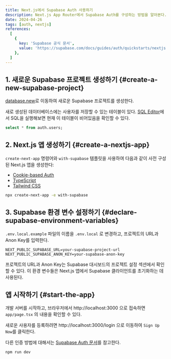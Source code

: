 ```yaml
---
title: Next.js에서 Supabase Auth 사용하기
description: Next.js App Router에서 Supabase Auth를 구성하는 방법을 알아본다.
date: 2024-04-26
tags: [auth, nextjs]
references:
  [
    {
      key: 'Supabase 공식 문서',
      value: 'https://supabase.com/docs/guides/auth/quickstarts/nextjs',
    },
  ]
---
```


## 1. 새로운 Supabase 프로젝트 생성하기 {#create-a-new-supabase-project}

[database.new](https://database.new/)로 이동하여 새로운 Supabase 프로젝트를 생성한다.

새로 생성된 데이터베이스에는 사용자를 저장할 수 있는 테이블이 있다. [SQL Editor](https://supabase.com/dashboard/project/_/sql/new)에서 SQL을 실행해보면 현재 이 테이블이 비어있음을 확인할 수 있다.

```sql
select * from auth.users;
```

## 2. Next.js 앱 생성하기 {#create-a-nextjs-app}

`create-next-app` 명령어와 `with-supabase` 템플릿을 사용하여 다음과 같이 사전 구성된 Next.js 앱을 생성한다:

- [Cookie-based Auth](https://supabase.com/docs/guides/auth/auth-helpers/nextjs)
- [TypeScript](https://www.typescriptlang.org/)
- [Tailwind CSS](https://tailwindcss.com/)

```bash
npx create-next-app -e with-supabase
```

## 3. Supabase 환경 변수 설정하기 {#declare-supabase-environment-variables}

`.env.local.example` 파일의 이름을 `.env.local` 로 변경하고, 프로젝트의 URL과 Anon Key를 입력한다.

```text
NEXT_PUBLIC_SUPABASE_URL=your-supabase-project-url
NEXT_PUBLIC_SUPABASE_ANON_KEY=your-supabase-anon-key
```

프로젝트의 URL과 Anon Key는 Supabase 대시보드의 프로젝트 설정 섹션에서 확인할 수 있다. 이 환경 변수들은 Next.js 앱에서 Supabase 클라이언트를 초기화하는 데 사용된다.

## 앱 시작하기 {#start-the-app}

개발 서버를 시작하고, 브라우저에서 http://localhost:3000 으로 접속하면 `app/page.tsx` 의 내용을 확인할 수 있다.

새로운 사용자를 등록하려면 http://localhost:3000/login 으로 이동하여 `Sign Up Now`를 클릭한다.

다른 인증 방법에 대해서는 [Supabase Auth 문서](https://supabase.com/docs/guides/auth#authentication)를 참고한다.

```bash
npm run dev
```
